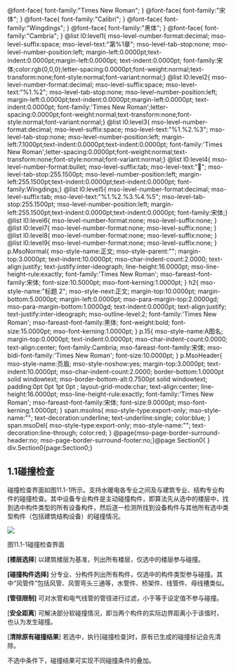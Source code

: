  @font-face{ font-family:"Times New Roman"; } @font-face{ font-family:"宋体"; } @font-face{ font-family:"Calibri"; } @font-face{ font-family:"Wingdings"; } @font-face{ font-family:"黑体"; } @font-face{ font-family:"Cambria"; } @list l0:level1{ mso-level-number-format:decimal; mso-level-suffix:space; mso-level-text:"第%1章"; mso-level-tab-stop:none; mso-level-number-position:left; margin-left:0.0000pt;text-indent:0.0000pt;margin-left:0.0000pt; text-indent:0.0000pt; font-family:宋体;color:rgb(0,0,0);letter-spacing:0.0000pt;font-weight:normal;text-transform:none;font-style:normal;font-variant:normal;} @list l0:level2{ mso-level-number-format:decimal; mso-level-suffix:space; mso-level-text:"%1.%2"; mso-level-tab-stop:none; mso-level-number-position:left; margin-left:0.0000pt;text-indent:0.0000pt;margin-left:0.0000pt; text-indent:0.0000pt; font-family:'Times New Roman';letter-spacing:0.0000pt;font-weight:normal;text-transform:none;font-style:normal;font-variant:normal;} @list l0:level3{ mso-level-number-format:decimal; mso-level-suffix:space; mso-level-text:"%1.%2.%3"; mso-level-tab-stop:none; mso-level-number-position:left; margin-left:7.1000pt;text-indent:0.0000pt;text-indent:0.0000pt; font-family:'Times New Roman';letter-spacing:0.0000pt;font-weight:normal;text-transform:none;font-style:normal;font-variant:normal;} @list l0:level4{ mso-level-number-format:bullet; mso-level-suffix:tab; mso-level-text:""; mso-level-tab-stop:255.1500pt; mso-level-number-position:left; margin-left:255.1500pt;text-indent:0.0000pt;text-indent:0.0000pt; font-family:Wingdings;} @list l0:level5{ mso-level-number-format:decimal; mso-level-suffix:tab; mso-level-text:"%1.%2.%3.%4.%5"; mso-level-tab-stop:255.1500pt; mso-level-number-position:left; margin-left:255.1500pt;text-indent:0.0000pt;text-indent:0.0000pt; font-family:宋体;} @list l0:level6{ mso-level-number-format:none; mso-level-suffix:none; } @list l0:level7{ mso-level-number-format:none; mso-level-suffix:none; } @list l0:level8{ mso-level-number-format:none; mso-level-suffix:none; } @list l0:level9{ mso-level-number-format:none; mso-level-suffix:none; } p.MsoNormal{ mso-style-name:正文; mso-style-parent:""; margin-top:3.0000pt; text-indent:10.0000pt; mso-char-indent-count:2.0000; text-align:justify; text-justify:inter-ideograph; line-height:16.0000pt; mso-line-height-rule:exactly; font-family:'Times New Roman'; mso-fareast-font-family:宋体; font-size:10.5000pt; mso-font-kerning:1.0000pt; } h2{ mso-style-name:"标题 2"; mso-style-next:正文; margin-top:10.0000pt; margin-bottom:5.0000pt; margin-left:0.0000pt; mso-para-margin-top:2.0000gd; mso-para-margin-bottom:1.0000gd; text-indent:0.0000pt; text-align:justify; text-justify:inter-ideograph; mso-outline-level:2; font-family:'Times New Roman'; mso-fareast-font-family:黑体; font-weight:bold; font-size:15.0000pt; mso-font-kerning:1.0000pt; } p.15{ mso-style-name:A图名; margin-top:0.0000pt; text-indent:0.0000pt; mso-char-indent-count:0.0000; text-align:center; font-family:Cambria; mso-fareast-font-family:宋体; mso-bidi-font-family:'Times New Roman'; font-size:10.0000pt; } p.MsoHeader{ mso-style-name:页眉; mso-style-noshow:yes; margin-top:3.0000pt; text-indent:10.0000pt; mso-char-indent-count:2.0000; border-bottom:1.0000pt solid windowtext; mso-border-bottom-alt:0.7500pt solid windowtext; padding:0pt 0pt 1pt 0pt ; layout-grid-mode:char; text-align:center; line-height:16.0000pt; mso-line-height-rule:exactly; font-family:'Times New Roman'; mso-fareast-font-family:宋体; font-size:9.0000pt; mso-font-kerning:1.0000pt; } span.msoIns{ mso-style-type:export-only; mso-style-name:""; text-decoration:underline; text-underline:single; color:blue; } span.msoDel{ mso-style-type:export-only; mso-style-name:""; text-decoration:line-through; color:red; } @page{mso-page-border-surround-header:no; mso-page-border-surround-footer:no;}@page Section0{ } div.Section0{page:Section0;}

## 1.1**碰撞检查**

碰撞检查界面如图11.1\-1所示。支持水暖电各专业之间及与建筑专业、结构专业构件的碰撞检查。其中设备专业构件是主动碰撞构件，即算法先从选中的楼层中，找到选中构件类型的所有设备构件，然后逐一检测所找到设备构件与其他所有选中类型构件（包括建筑结构设备）的碰撞情况。

![](file:///C:\Users\pkpm\AppData\Local\Temp\ksohtml8136\wps71.jpg)

图11.1\-1碰撞检查界面

**\[楼层选择**\] 以建筑楼层为基准，列出所有楼层，仅选中的楼层参与碰撞。

**\[碰撞构件选择\]** 分专业、分构件列出所有构件，仅选中的构件类型参与碰撞。其中“风管件”包括风管、风管弯头三通等，水管件、桥架件、线管件、母线槽类似。

**\[管径限制\]** 可对水管和电气线管的管径进行过滤，小于等于设定值不参与碰撞。

\[**安全距离**\] 可解决部分软碰撞情况，即当两个构件的实际边界距离小于该值时，也认为发生碰撞。

\[**清除原有碰撞结果**\] 若选中，执行\[碰撞检查\]时，原有已生成的碰撞标记会先清除。

不选中条件下，碰撞结果可实现不同碰撞条件的叠加。
